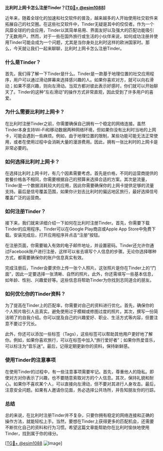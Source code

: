 **比利时上网卡怎么注册Tinder？[[TG💪+ @esim1088](https://t.me/s/esim1088)]**

近年来，随着全球化的加速和社交软件的普及，越来越多的人开始使用社交软件来拓展自己的社交圈。在这些社交软件中，Tinder无疑是其中的佼佼者。作为一个风靡全球的约会应用，Tinder以其简单易用、界面友好以及强大的匹配功能吸引了无数用户。然而，对于一些在国外旅行或生活的小伙伴来说，如何成功注册并使用Tinder可能会成为一个问题，尤其是当你身处比利时这样的欧洲国家时。那么，今天就让我们一起来聊聊，比利时上网卡怎么注册Tinder。

### 什么是Tinder？

首先，我们得了解一下Tinder是什么。Tinder是一款基于地理位置的社交应用程序，用户可以通过滑动屏幕来选择感兴趣的人。如果你喜欢对方，就可以向右滑动；如果不感兴趣，则向左滑动。当双方都对彼此表示好感时，你们就可以开始聊天了。Tinder的这种“左右滑动”的操作方式非常直观，因此受到了许多用户的喜爱。

### 为什么需要比利时上网卡？

在比利时注册Tinder之前，你需要确保自己拥有一个稳定的网络连接。虽然Tinder本身支持Wi-Fi和移动数据两种网络环境，但如果你没有比利时当地的上网卡，可能会遇到一些麻烦。例如，由于地理位置的限制，某些功能可能无法正常使用，或者在使用过程中会消耗大量的漫游费用。因此，拥有一张比利时的上网卡是非常必要的。

### 如何选择比利时上网卡？

在选择比利时上网卡时，有几个因素需要考虑。首先是价格，不同的运营商提供的套餐价格各不相同，你需要根据自己的预算来选择合适的方案。其次是流量，Tinder是一个数据消耗较大的应用，因此你需要确保你的上网卡提供足够的流量支持。最后是信号覆盖范围，如果你计划去比利时的偏远地区旅行，最好选择信号覆盖广泛的运营商。

### 如何注册Tinder？

接下来，我们就来详细介绍一下如何在比利时注册Tinder。首先，你需要下载Tinder的应用程序。Tinder可以在Google Play商店或Apple App Store中免费下载。安装完成后，打开应用程序并点击“注册”按钮。

在注册页面，你需要输入有效的电子邮件地址，并设置密码。Tinder还允许你通过Facebook账户进行注册，这样可以省去填写个人信息的步骤。无论你选择哪种方式，都需要确保你的账户信息真实有效。

完成注册后，Tinder会要求你上传一张个人照片。这张照片是你在Tinder上的“门面”，因此一定要选择一张清晰、自然的照片。此外，你还需填写一些基本信息，如年龄、性别、兴趣爱好等。这些信息将帮助Tinder为你找到志同道合的朋友。

### 如何优化你的Tinder资料？

为了提高在Tinder上的匹配率，你需要对自己的资料进行优化。首先，确保你的个人照片吸引人且真实。避免使用过于模糊或修图过度的照片。其次，撰写一份简洁明了的自我介绍。你可以提及自己的兴趣爱好、职业、生活方式等内容，但要注意不要过于冗长。

此外，你还可以添加一些标签（Tags），这些标签可以帮助其他用户更好地了解你。例如，如果你喜欢旅行，可以在标签中加入“旅行爱好者”；如果你热爱音乐，可以标注为“音乐迷”。最后，记得定期更新你的资料，保持新鲜感。

### 使用Tinder的注意事项

在使用Tinder的过程中，有一些注意事项需要牢记。首先，尊重他人的隐私。即使对方对你表示了兴趣，也不要随意索取对方的个人信息。其次，保持礼貌和耐心。如果你不喜欢某个人，可以直接向左滑动，但不要对其进行人身攻击。最后，注意安全问题。如果有人邀请你见面，务必选择公共场所，并告知朋友你的行踪。

### 总结

总的来说，在比利时注册Tinder并不复杂，只要你拥有稳定的网络连接和正确的操作方法，就能轻松上手。当然，要想在Tinder上获得更多的匹配机会，还需要不断优化自己的资料和行为习惯。希望这篇文章能帮助你在比利时愉快地使用Tinder，找到属于你的缘分。

[[TG💪+ @esim1088](https://t.me/s/esim1088) ![Image](https://i.postimg.cc/4NQfJmqS/Snipaste-2025-05-13-00-14-12.png)]